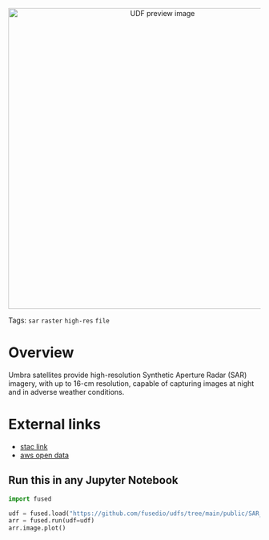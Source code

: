<!--fused:preview-->
<p align="center"><img src="https://fused-magic.s3.us-west-2.amazonaws.com/thumbnails/udfs-staging/SAR_Umbra_File_Example.png" width="600" alt="UDF preview image"></p>

<!--fused:tags-->
Tags: `sar` `raster` `high-res` `file`

<!--fused:readme-->
# Overview

Umbra satellites provide high-resolution Synthetic Aperture Radar (SAR) imagery, with up to 16-cm resolution, capable of capturing images at night and in adverse weather conditions. 

# External links

- [stac link](https://radiantearth.github.io/stac-browser/#/external/s3.us-west-2.amazonaws.com/umbra-open-data-catalog/stac/catalog.json)
- [aws open data](https://registry.opendata.aws/umbra-open-data/)

## Run this in any Jupyter Notebook

```python
import fused

udf = fused.load("https://github.com/fusedio/udfs/tree/main/public/SAR_Umbra_File_Example")
arr = fused.run(udf=udf)
arr.image.plot()
```
